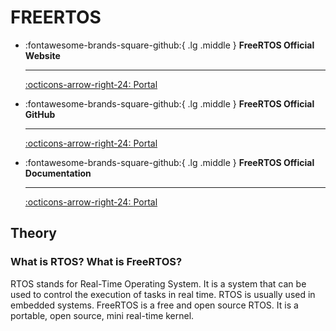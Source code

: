 # FREERTOS

<div class="grid cards" markdown>

-   :fontawesome-brands-square-github:{ .lg .middle } __FreeRTOS Official Website__

    ---

    [:octicons-arrow-right-24: <a href="https://www.freertos.org/" target="_blank"> Portal </a>](#)

-   :fontawesome-brands-square-github:{ .lg .middle } __FreeRTOS Official GitHub__

    ---

    [:octicons-arrow-right-24: <a href="https://github.com/FreeRTOS" target="_blank"> Portal </a>](#)

-   :fontawesome-brands-square-github:{ .lg .middle } __FreeRTOS Official Documentation__

    ---

    [:octicons-arrow-right-24: <a href="https://www.freertos.org/Documentation/RTOS_book.html" target="_blank"> Portal </a>](#)

</div>

## Theory
### What is RTOS? What is FreeRTOS?
RTOS stands for Real-Time Operating System. It is a system that can be used to control the execution of tasks in real time. RTOS is usually used in embedded systems. FreeRTOS is a free and open source RTOS. It is a portable, open source, mini real-time kernel. 